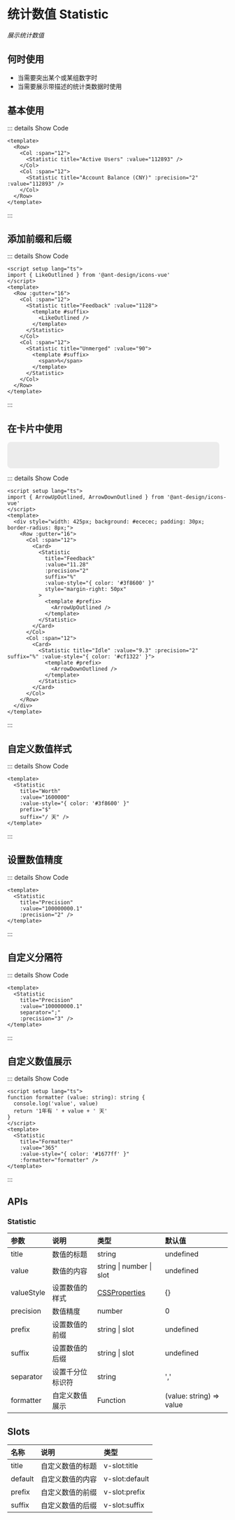 # 统计数值 Statistic

<GlobalElement />

*展示统计数值*

## 何时使用

- 当需要突出某个或某组数字时
- 当需要展示带描述的统计类数据时使用

<script setup lang="ts">
import { LikeOutlined, ArrowUpOutlined, ArrowDownOutlined } from '@ant-design/icons-vue'
function formatter(value: string): string {
  console.log('value', value)
  return '1年有 ' + value + ' 天'
}
</script>

## 基本使用

<Row>
  <Col :span="12">
    <Statistic title="Active Users" :value="112893" />
  </Col>
  <Col :span="12">
    <Statistic title="Account Balance (CNY)" :precision="2" :value="112893" />
  </Col>
</Row>

::: details Show Code

```vue
<template>
  <Row>
    <Col :span="12">
      <Statistic title="Active Users" :value="112893" />
    </Col>
    <Col :span="12">
      <Statistic title="Account Balance (CNY)" :precision="2" :value="112893" />
    </Col>
  </Row>
</template>
```

:::

## 添加前缀和后缀

<Row :gutter="16">
  <Col :span="12">
    <Statistic title="Feedback" :value="1128">
      <template #suffix>
        <LikeOutlined />
      </template>
    </Statistic>
  </Col>
  <Col :span="12">
    <Statistic title="Unmerged" :value="90">
      <template #suffix>
        <span>%</span>
      </template>
    </Statistic>
  </Col>
</Row>

::: details Show Code

```vue
<script setup lang="ts">
import { LikeOutlined } from '@ant-design/icons-vue'
</script>
<template>
  <Row :gutter="16">
    <Col :span="12">
      <Statistic title="Feedback" :value="1128">
        <template #suffix>
          <LikeOutlined />
        </template>
      </Statistic>
    </Col>
    <Col :span="12">
      <Statistic title="Unmerged" :value="90">
        <template #suffix>
          <span>%</span>
        </template>
      </Statistic>
    </Col>
  </Row>
</template>
```

:::

## 在卡片中使用

<div style="width: 425px; background: #ececec; padding: 30px; border-radius: 8px;">
  <Row :gutter="16">
    <Col :span="12">
      <Card>
        <Statistic
          title="Feedback"
          :value="11.28"
          :precision="2"
          suffix="%"
          :value-style="{ color: '#3f8600' }"
          style="margin-right: 50px"
        >
          <template #prefix>
            <ArrowUpOutlined />
          </template>
        </Statistic>
      </Card>
    </Col>
    <Col :span="12">
      <Card>
        <Statistic title="Idle" :value="9.3" :precision="2" suffix="%" :value-style="{ color: '#cf1322' }">
          <template #prefix>
            <ArrowDownOutlined />
          </template>
        </Statistic>
      </Card>
    </Col>
  </Row>
</div>

::: details Show Code

```vue
<script setup lang="ts">
import { ArrowUpOutlined, ArrowDownOutlined } from '@ant-design/icons-vue'
</script>
<template>
  <div style="width: 425px; background: #ececec; padding: 30px; border-radius: 8px;">
    <Row :gutter="16">
      <Col :span="12">
        <Card>
          <Statistic
            title="Feedback"
            :value="11.28"
            :precision="2"
            suffix="%"
            :value-style="{ color: '#3f8600' }"
            style="margin-right: 50px"
          >
            <template #prefix>
              <ArrowUpOutlined />
            </template>
          </Statistic>
        </Card>
      </Col>
      <Col :span="12">
        <Card>
          <Statistic title="Idle" :value="9.3" :precision="2" suffix="%" :value-style="{ color: '#cf1322' }">
            <template #prefix>
              <ArrowDownOutlined />
            </template>
          </Statistic>
        </Card>
      </Col>
    </Row>
  </div>
</template>
```

:::

## 自定义数值样式

<Statistic
  title="Worth"
  :value="1600000"
  :value-style="{ color: '#3f8600' }"
  prefix="$"
  suffix="/ 天" />

::: details Show Code

```vue
<template>
  <Statistic
    title="Worth"
    :value="1600000"
    :value-style="{ color: '#3f8600' }"
    prefix="$"
    suffix="/ 天" />
</template>
```

:::

## 设置数值精度

<Statistic
  title="Precision"
  :value="100000000.1"
  :precision="2" />

::: details Show Code

```vue
<template>
  <Statistic
    title="Precision"
    :value="100000000.1"
    :precision="2" />
</template>
```

:::

## 自定义分隔符

<Statistic
  title="Precision"
  :value="100000000.1"
  separator=";"
  :precision="3" />

::: details Show Code

```vue
<template>
  <Statistic
    title="Precision"
    :value="100000000.1"
    separator=";"
    :precision="3" />
</template>
```

:::

## 自定义数值展示

<Statistic
  title="Formatter"
  :value="365"
  :value-style="{ color: '#1677ff' }"
  :formatter="formatter" />

::: details Show Code

```vue
<script setup lang="ts">
function formatter (value: string): string {
  console.log('value', value)
  return '1年有 ' + value + ' 天'
}
</script>
<template>
  <Statistic
    title="Formatter"
    :value="365"
    :value-style="{ color: '#1677ff' }"
    :formatter="formatter" />
</template>
```

:::

## APIs

### Statistic

参数 | 说明 | 类型 | 默认值
:-- | :-- | :-- | :--
title | 数值的标题 | string | undefined
value | 数值的内容 | string &#124; number &#124; slot | undefined
valueStyle | 设置数值的样式 | [CSSProperties](https://cn.vuejs.org/api/utility-types.html#cssproperties) | {}
precision | 数值精度 | number | 0
prefix | 设置数值的前缀 | string &#124; slot | undefined
suffix | 设置数值的后缀 | string &#124; slot | undefined
separator | 设置千分位标识符 | string | ','
formatter | 自定义数值展示 | Function | (value: string) => value

## Slots

名称 | 说明 | 类型
:-- | :-- | :--
title | 自定义数值的标题 | v-slot:title
default | 自定义数值的内容 | v-slot:default
prefix | 自定义数值的前缀 | v-slot:prefix
suffix | 自定义数值的后缀 | v-slot:suffix
